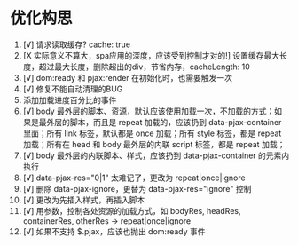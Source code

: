 # 优化构思

1. [√] 请求读取缓存? cache: true
2. [X 实际意义不算大，spa应用的深度，应该受到控制才对的!] 设置缓存最大长度，超过最大长度，删除超出的div，节省内存，cacheLength: 10
3. [√] dom:ready 和 pjax:render 在初始化时，也需要触发一次
4. [√] 修复不能自动清理的BUG
5. 添加加载进度百分比的事件
6. [√] body 最外层的脚本、资源，默认应该使用加载一次，不加载的方式；如果是最外层的脚本，而且是 repeat 加载的，应该扔到 data-pjax-container 里面；所有 link 标签，默认都是 once 加载；所有 style 标签，都是 repeat 加载；所有在 head 和 body 最外层的内联 script 标签，都是 repeat 加载；
7. [√] body 最外层的内联脚本、样式，应该扔到 data-pjax-container 的元素内执行
8. [√] data-pjax-res="0|1" 太难记了，更改为 repeat|once|ignore
8. [√] 删除 data-pjax-ignore，更替为 data-pjax-res="ignore" 控制
8. [√] 更改为先插入样式，再插入脚本
9. [√] 用参数，控制各处资源的加载方式，如 bodyRes, headRes, containerRes, otherRes -> repeat|once|ignore
10. [√] 如果不支持 $.pjax，应该也抛出 dom:ready 事件
